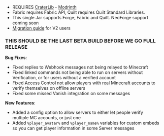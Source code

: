 - REQUIRES [CraterLib](https://www.curseforge.com/minecraft/mc-mods/craterlib) - [Modrinth](https://modrinth.com/mod/craterlib)
- Fabric requires Fabric API, Quilt requires Quilt Standard Libraries.
- This single Jar supports Forge, Fabric and Quilt. NeoForge support coming soon
- [Migration guide](https://sdlinkbeta.fdd-docs.com/migration/) for V2 users

### THIS SHOULD BE THE LAST BETA BUILD BEFORE WE GO FULL RELEASE

**Bug Fixes**:

* Fixed replies to Webhook messages not being relayed to Minecraft
* Fixed linked commands not being able to run on servers without Verification, or for users without a verified account
* Fixed Access Control not allow players with real Minecraft accounts to verify themselves on offline servers
* Fixed some missed Vanish integration on some messages


**New Features**:

* Added a config option to allow servers to either let people verify multiple MC accounts, or just one
* Added `%player_avatar%` and `%player_name%` variables for custom embeds so you can get player information in some Server messages
